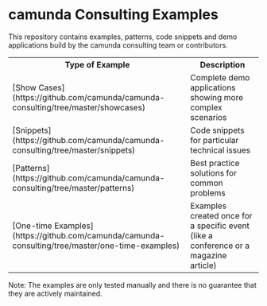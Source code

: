 camunda Consulting Examples
===========================

This repository contains examples, patterns, code snippets and demo applications build by the camunda consulting team
or contributors.

<table>
  <tr>
    <th>Type of Example</th>
    <th>Description</th>
  </tr>
  <tr>
    <td>[Show Cases](https://github.com/camunda/camunda-consulting/tree/master/showcases)</td>
    <td>Complete demo applications showing more complex scenarios</td>
  </tr>
  <tr>
    <td>[Snippets](https://github.com/camunda/camunda-consulting/tree/master/snippets)</td>
    <td>Code snippets for particular technical issues</td>
  </tr>
  <tr>
    <td>[Patterns](https://github.com/camunda/camunda-consulting/tree/master/patterns)</td>
    <td>Best practice solutions for common problems</td>
  </tr>
  <tr>
    <td>[One-time Examples](https://github.com/camunda/camunda-consulting/tree/master/one-time-examples)</td>
    <td>Examples created once for a specific event (like a conference or a magazine article)</td>
  </tr>
</table>

Note: The examples are only tested manually and there is no guarantee that they are actively maintained.